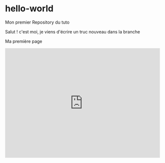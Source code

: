 # hello-world
Mon premier Repository du tuto

Salut !
c'est moi, je viens d'écrire un truc nouveau dans la branche


Ma première page


<html lang="fr">
<head>
  <meta charset="utf-8">

  <title>Theme 1</title>
  <meta name="description" content="Internet">
  <meta name="author" content="SR">

  <link rel="stylesheet" href="css/styles.css?v=1.0">

</head>

<body>

  <iframe src="https://trinket.io/embed/python/90dec0c5a9" width="100%" height="356" frameborder="0" marginwidth="0" marginheight="0" allowfullscreen></iframe>
  
</body>
</html>


